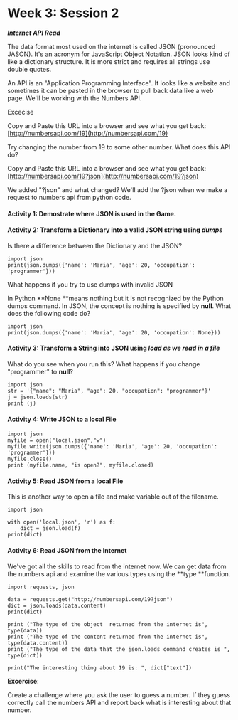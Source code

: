 # Week 3: Session 2

_**Internet API Read**_

The data format most used on the internet is called JSON \(pronounced JASON\).  It's an acronym for JavaScript Object Notation.  JSON looks kind of like a dictionary structure.  It is more strict and requires all strings use double quotes.

An API is an "Application Programming Interface".  It looks like a website and sometimes it can be pasted in the browser to pull back data like a web page.  We'll be working with the Numbers API.

Excecise

Copy and Paste this URL into a browser and see what you get back: [http://numbersapi.com/19](http://numbersapi.com/19)

Try changing the number from 19 to some other number.  What does this API do?

Copy and Paste this URL into a browser and see what you get back: [http://numbersapi.com/19?json](http://numbersapi.com/19?json)

We added "?json" and what changed?  We'll add the ?json when we make a request to numbers api from python code.

#### Activity 1: Demostrate where JSON is used in the Game.

#### Activity 2: Transform a Dictionary into a valid JSON string using _**dumps**_

Is there a difference between the Dictionary and the JSON?

```
import json
print(json.dumps({'name': 'Maria', 'age': 20, 'occupation': 'programmer'}))
```

What happens if you try to use dumps with invalid JSON

In Python **None **means nothing but it is not recognized by the Python dumps command. In JSON, the concept is nothing is specified by **null**.  What does the following code do?

```
import json
print(json.dumps({'name': 'Maria', 'age': 20, 'occupation': None}))
```

#### Activity 3: Transform a String into JSON using _**load as we read in a file**_

What do you see when you run this?  What happens if you change "programmer" to **null**?

```
import json
str = '{"name": "Maria", "age": 20, "occupation": "programmer"}'
j = json.loads(str)
print (j)
```

#### Activity 4: Write JSON to a local File

```
import json
myfile = open("local.json","w")
myfile.write(json.dumps({'name': 'Maria', 'age': 20, 'occupation': 'programmer'}))
myfile.close()
print (myfile.name, "is open?", myfile.closed)
```

#### Activity 5: Read JSON from a local File

This is another way to open a file and make variable out of the filename.

```
import json

with open('local.json', 'r') as f:
    dict = json.load(f)
print(dict)
```

#### Activity 6: Read JSON from the Internet

We've got all the skills to read from the internet now.  We can get data from the numbers api and examine the various types using the **type **function.

```
import requests, json

data = requests.get("http://numbersapi.com/19?json")
dict = json.loads(data.content)
print(dict)

print ("The type of the object  returned from the internet is", type(data))
print ("The type of the content returned from the internet is", type(data.content))
print ("The type of the data that the json.loads command creates is ", type(dict))

print("The interesting thing about 19 is: ", dict["text"])
```

**Excercise**:

Create a challenge where you ask the user to guess a number.  If they guess correctly call the numbers API and report back what is interesting about that number.

